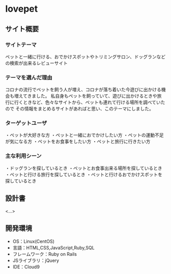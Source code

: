 # lovepet

## サイト概要
### サイトテーマ
ペットと一緒に行ける、おでかけスポットやトリミングサロン、ドッグランなどの検索が出来るレビューサイト

### テーマを選んだ理由
コロナの流行でペットを飼う人が増え、コロナが落ち着いた今遊びに出かける機会も増えてきました。
私自身もペットを飼っていて、遊びに出かけるときや旅行に行くときなど、色々なサイトから、ペットも連れて行ける場所を調べていたので
その情報をまとめるサイトがあればと思い、このテーマにしました。

### ターゲットユーザ
・ペットが大好きな方
・ペットと一緒におでかけしたい方
・ペットの運動不足が気になる方
・ペットをお食事をしたい方
・ペットと旅行に行きたい方
### 主な利用シーン
・ドッグランを探しているとき
・ペットとお食事出来る場所を探しているとき
・ペットと行ける旅行を探しているとき
・ペットと行けるおでかけスポットを探しているとき

## 設計書
<...>

## 開発環境
- OS：Linux(CentOS)
- 言語：HTML,CSS,JavaScript,Ruby,SQL
- フレームワーク：Ruby on Rails
- JSライブラリ：jQuery
- IDE：Cloud9
